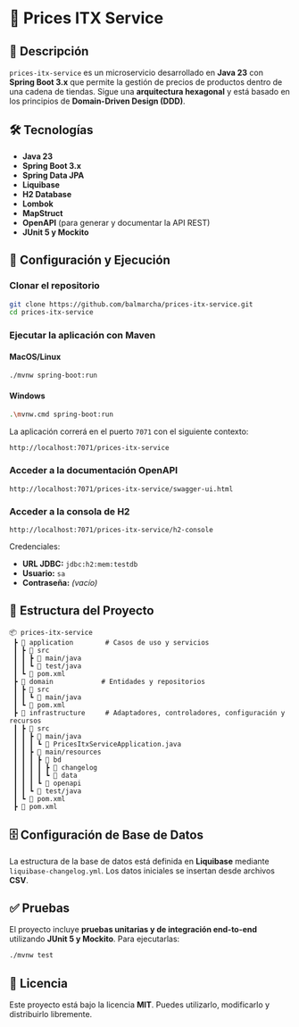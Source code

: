 # 📌 Prices ITX Service

## 📖 Descripción

`prices-itx-service` es un microservicio desarrollado en **Java 23** con **Spring Boot 3.x** que permite la gestión de precios de productos dentro de una cadena de tiendas. Sigue una **arquitectura hexagonal** y está basado en los principios de **Domain-Driven Design (DDD)**.

## 🛠️ Tecnologías

- **Java 23**
- **Spring Boot 3.x**
- **Spring Data JPA**
- **Liquibase**
- **H2 Database**
- **Lombok**
- **MapStruct**
- **OpenAPI** (para generar y documentar la API REST)
- **JUnit 5 y Mockito**

## 🚀 Configuración y Ejecución

### Clonar el repositorio

```sh
git clone https://github.com/balmarcha/prices-itx-service.git
cd prices-itx-service
```

### Ejecutar la aplicación con Maven

#### MacOS/Linux
```sh
./mvnw spring-boot:run
```

#### Windows
```sh
.\mvnw.cmd spring-boot:run
```

La aplicación correrá en el puerto `7071` con el siguiente contexto:

```
http://localhost:7071/prices-itx-service
```

### Acceder a la documentación OpenAPI

```
http://localhost:7071/prices-itx-service/swagger-ui.html
```

### Acceder a la consola de H2

```
http://localhost:7071/prices-itx-service/h2-console
```

Credenciales:

- **URL JDBC:** `jdbc:h2:mem:testdb`
- **Usuario:** `sa`
- **Contraseña:** *(vacío)*

## 📂 Estructura del Proyecto

```
📦 prices-itx-service
 ┣ 📂 application        # Casos de uso y servicios
 ┃ ┣ 📂 src
 ┃ ┃ ┣ 📂 main/java
 ┃ ┃ ┗ 📂 test/java
 ┃ ┗ 📜 pom.xml
 ┣ 📂 domain            # Entidades y repositorios
 ┃ ┣ 📂 src
 ┃ ┃ ┗ 📂 main/java
 ┃ ┗ 📜 pom.xml
 ┣ 📂 infrastructure     # Adaptadores, controladores, configuración y recursos
 ┃ ┣ 📂 src
 ┃ ┃ ┣ 📂 main/java 
 ┃ ┃ ┃ ┗ 📜 PricesItxServiceApplication.java
 ┃ ┃ ┣ 📂 main/resources
 ┃ ┃ ┃ ┣ 📂 bd
 ┃ ┃ ┃ ┃ ┣ 📂 changelog
 ┃ ┃ ┃ ┃ ┗ 📂 data
 ┃ ┃ ┃ ┗ 📂 openapi
 ┃ ┃ ┗ 📂 test/java
 ┃ ┗ 📜 pom.xml
 ┣ 📜 pom.xml
```

## 🗄️ Configuración de Base de Datos

La estructura de la base de datos está definida en **Liquibase** mediante `liquibase-changelog.yml`. Los datos iniciales se insertan desde archivos **CSV**.

## ✅ Pruebas

El proyecto incluye **pruebas unitarias y de integración end-to-end** utilizando **JUnit 5 y Mockito**. Para ejecutarlas:

```sh
./mvnw test
```

## 📜 Licencia

Este proyecto está bajo la licencia **MIT**. Puedes utilizarlo, modificarlo y distribuirlo libremente.

